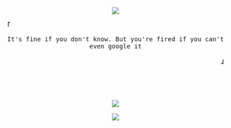 <p align="center">
<img src="http://readme-typing-svg.herokuapp.com/?size=30&color=ABE9B3&center=true&vCenter=true&lines=%3ELia-Marie" />
 </p>
  
<p align="left"><b><samp>「</samp></b></p>
<p align='center'>
<samp>
  It's fine if you don't know. But you're fired if you can't even google it<br>
  </samp>
</p>
<p align="right"><b><samp>」</samp></b></p>

<br>
<br>
<br>
<p align='center'>
<img src ="https://activity-graph.herokuapp.com/graph?username=qt-haskell&theme=rogue&hide_border=true&color=ABE9B3&bg_color=00000000&text_color=D9E0EE&icon_color=ABE9B3&title_color=ABE9B3&line=ABE9B3&point=ABE9B3" />
<p align='center'>
<img src ="https://stats-gray.vercel.app/api?username=qt-haskell&show_icons=true&hide_border=true&count_private=true&include_all_commits=true&bg_color=00000000&text_color=D9E0EE&icon_color=ABE9B3&title_color=ABE9B3" /> <br>
</p>
